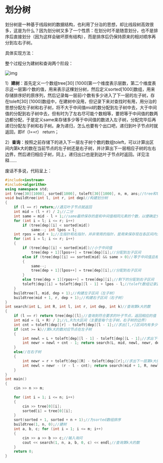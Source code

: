 # 划分树

划分树是一种基于线段树的数据结构，也利用了分治的思想，却比线段树高效很多，这是为什么？因为划分树又多了一个性质：在划分时不是随意划分，也不是排序后直接划分（因为这样会破坏原有结构），而是排序后仍保持原来的相对顺序再分到左右子树。

具体实现方法：

整个过程分为建树和查询两个阶段：

![img](https:////upload-images.jianshu.io/upload_images/22051188-4b30e9a15594176e.png?imageMogr2/auto-orient/strip|imageView2/2/w/766/format/webp)

1）**建树**：首先定义一个数组tree[30] [1000]第一个维度表示层数，第二个维度表示这一层第i个数的值，用来表示这棵划分树，然后定义sorted[1000]数组，用来存储排序好的原序列，然后记录每一层前i个数有多少进入了下一层的左子树，存在toleft[30] [1000]数组中，在建树中没用，但记录下来对查找时有用，用分治的思想分配左子树和右子树，将不大于中间值mid的数分配到左子树中去，大于中间值的分配到右子树中去，但有时为了左右尽可能个数相等，要把等于中间值的数两边都分配，于是定义same来存储多少等于中间值的数进入左子树，分配完毕后再递归分配左子树和右子树。身为递归，怎么也要有个出口吧，递归到叶子节点时就返回，即if（l==r） return；

2）**查询**：按照之前存储下的进入下一层左子树个数的数组toleft，可以计算出区间内第k大的数在当前节点的左子树还是右子树，并计算出下一层相应子树的左右边界，然后递归相应子树，同上，递归出口也是到达叶子节点时返回。详见注释……

废话不多说，代码呈上：

```c++
#include<iostream> 
#include<algorithm>
using namespace std;
int tree[30][1000], sorted[1000], toleft[30][1000], n, m, ans;//tree和toleft的两个维度分别存储深度和序列，sorted存储的是排序好的序列
void buildtree(int l, int r, int dep)//构建划分树
{
	if (l == r) return;//遇见叶子节点就返回
	int mid = (l + r) / 2;//二分
	int same = mid - l + 1;//same最终保存的是和中间值相同元素的个数，以便确定分到哪一区间
	for (int i = l; i <= r; i++) 
		if (tree[dep][i] < sorted[mid]) 
			same--; int lpos = l; 
	int rpos = mid + 1;//左指针和右指针，并非常用的指针，是用来保存现在各区间内元素个数
	for (int i = l; i <= r; i++)
	{
		if (tree[dep][i] < sorted[mid])//小于中间值
			tree[dep + 1][lpos++] = tree[dep][i];//分配到左子区间
		else if (tree[dep][i] == sorted[mid] && same > 0)//等于中间值且相同个数大于0
		{
			same--;
			tree[dep + 1][lpos++] = tree[dep][i];//分配到右子区间
		}
		else tree[dep + 1][rpos++] = tree[dep][i];//剩下的分配到右子区间
		toleft[dep][i] = toleft[dep][l - 1] + lpos - l;//toleft数组记录这一层前i个数有多少个进入下一层的左子区间，查询时有用
	}
	buildtree(l, mid, dep + 1);//构建左子区间（左子树）
	buildtree(mid + 1, r, dep + 1);//构建右子区间（右子树）
} 
int search(int L, int R, int l, int r, int dep, int k)//查询第k大的数
{
	if (l == r) return tree[dep][l];//查询到符合要求的叶子节点，返回相应的值
	int mid = (L + R) / 2;//L,R为大区间（主要是每个左子树，右子树的边界）
	int cnt = toleft[dep][r] - toleft[dep][l - 1];//求出[l,r]区间内有多少数进入下一层左子区间
	if (cnt >= k)//第k大的数对应节点在左子树
	{
		int newl = L + toleft[dep][l - 1] - toleft[dep][L - 1];//求出下一层第k大的数所在区间边界
		int newr = newl + cnt - 1; return search(L, mid, newl, newr, dep + 1, k);
	}
	else//在右子树
	{
		int newr = r + toleft[dep][R] - toleft[dep][r];//求出下一层第k大的数所在区间边界
		int newl = newr - (r - l - cnt); return search(mid + 1, R, newl, newr, dep + 1, k - cnt);
	}
}
int main()
{
	cin >> n >> m; 
	
	for (int i = 1; i <= n; i++)
	{
		cin >> tree[0][i];
		sorted[i] = tree[0][i];
	}
	sort(sorted + 1, sorted + n + 1);//为sorted数组排序
	buildtree(1, n, 0);//建树
	int a, b, c; for (int i = 1; i <= m; i++)
	{
		cin >> a >> b >> c;//输入询问
		cout << search(1, n, a, b, 0, c) << endl;//查询第k大的数
	} 
	return 0;
}


```

